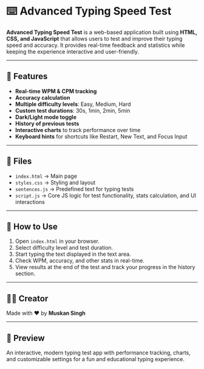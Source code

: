# ⌨️ Advanced Typing Speed Test

**Advanced Typing Speed Test** is a web-based application built using **HTML, CSS, and JavaScript** that allows users to test and improve their typing speed and accuracy. It provides real-time feedback and statistics while keeping the experience interactive and user-friendly.

---

## 🎯 Features
- **Real-time WPM & CPM tracking**  
- **Accuracy calculation**  
- **Multiple difficulty levels**: Easy, Medium, Hard  
- **Custom test durations**: 30s, 1min, 2min, 5min  
- **Dark/Light mode toggle**  
- **History of previous tests**  
- **Interactive charts** to track performance over time  
- **Keyboard hints** for shortcuts like Restart, New Text, and Focus Input  

---

## 📂 Files
- `index.html` → Main page  
- `styles.css` → Styling and layout  
- `sentences.js` → Predefined text for typing tests  
- `script.js` → Core JS logic for test functionality, stats calculation, and UI interactions  

---

## 🚀 How to Use
1. Open `index.html` in your browser.  
2. Select difficulty level and test duration.  
3. Start typing the text displayed in the text area.  
4. Check WPM, accuracy, and other stats in real-time.  
5. View results at the end of the test and track your progress in the history section.  

---

## 👩‍💻 Creator
Made with ❤️ by **Muskan Singh**

---

## 📌 Preview
An interactive, modern typing test app with performance tracking, charts, and customizable settings for a fun and educational typing experience.
